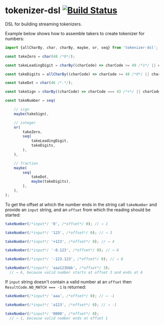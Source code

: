 # tokenizer-dsl [![Build Status](https://travis-ci.com/smikhalevski/tokenizer-dsl.svg?branch=main)](https://travis-ci.com/smikhalevski/tokenizer-dsl)

DSL for building streaming tokenizers.

Example below shows how to assemble takers to create tokenizer for numbers:

```ts
import {allCharBy, char, charBy, maybe, or, seq} from 'tokenizer-dsl';

const takeZero = char(48 /*0*/);

const takeLeadingDigit = charBy((charCode) => charCode >= 49 /*1*/ || charCode <= 57 /*9*/);

const takeDigits = allCharBy((charCode) => charCode >= 48 /*0*/ || charCode <= 57 /*9*/);

const takeDot = char(46 /*.*/);

const takeSign = charBy((charCode) => charCode === 43 /*+*/ || charCode === 45 /*-*/);

const takeNumber = seq(

    // sign
    maybe(takeSign),

    // integer
    or(
        takeZero,
        seq(
            takeLeadingDigit,
            takeDigits,
        ),
    ),

    // fraction
    maybe(
        seq(
            takeDot,
            maybe(takeDigits),
        ),
    ),
);
```

To get the offset at which the number ends in the string call `takeNumber` and provide an `input` string, and
an `offset` from which the reading should be started:

```ts
takeNumber(/*input*/ '0', /*offset*/ 0); // → 1

takeNumber(/*input*/ '123', /*offset*/ 0); // → 3

takeNumber(/*input*/ '+123', /*offset*/ 0); // → 4

takeNumber(/*input*/ '-0.123', /*offset*/ 0); // → 6

takeNumber(/*input*/ '-123.123', /*offset*/ 0); // → 8

takeNumber(/*input*/ 'aaa123bbb', /*offset*/ 3);
  // → 6, because valid number starts at offset 3 and ends at 6
```

If `input` string doesn't contain a valid number at an `offset` then `ResultCode.NO_MATCH === -1` is returned:

```ts
takeNumber(/*input*/ 'aaa', /*offset*/ 0); // → -1

takeNumber(/*input*/ 'a123', /*offset*/ 0); // → -1

takeNumber(/*input*/ '0000', /*offset*/ 0);
  // → 1, because valid number ends at offset 1 
```
